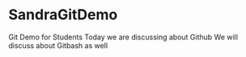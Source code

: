 # SandraGitDemo
Git Demo for Students
Today we are discussing about Github
We will discuss about Gitbash as well
